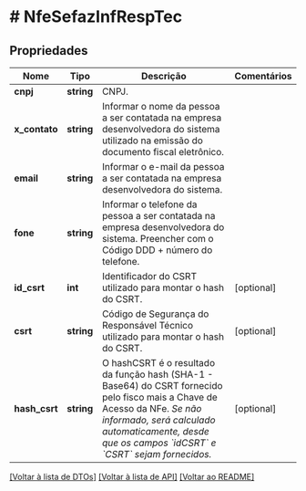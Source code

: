 # # NfeSefazInfRespTec

## Propriedades

Nome | Tipo | Descrição | Comentários
------------ | ------------- | ------------- | -------------
**cnpj** | **string** | CNPJ. |
**x_contato** | **string** | Informar o nome da pessoa a ser contatada na empresa desenvolvedora do sistema utilizado na emissão do documento fiscal eletrônico. |
**email** | **string** | Informar o e-mail da pessoa a ser contatada na empresa desenvolvedora do sistema. |
**fone** | **string** | Informar o telefone da pessoa a ser contatada na empresa desenvolvedora do sistema. Preencher com o Código DDD + número do telefone. |
**id_csrt** | **int** | Identificador do CSRT utilizado para montar o hash do CSRT. | [optional]
**csrt** | **string** | Código de Segurança do Responsável Técnico utilizado para montar o hash do CSRT. | [optional]
**hash_csrt** | **string** | O hashCSRT é o resultado da função hash (SHA-1 - Base64) do CSRT fornecido pelo fisco mais a Chave de Acesso da NFe.    *Se não informado, será calculado automaticamente, desde que os campos &#x60;idCSRT&#x60; e &#x60;CSRT&#x60; sejam fornecidos.* | [optional]

[[Voltar à lista de DTOs]](../../README.md#models) [[Voltar à lista de API]](../../README.md#endpoints) [[Voltar ao README]](../../README.md)
